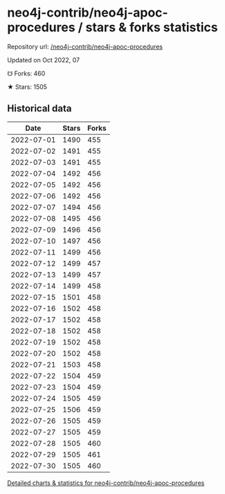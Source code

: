 # neo4j-contrib/neo4j-apoc-procedures / stars & forks statistics

Repository url: [/neo4j-contrib/neo4j-apoc-procedures](https://github.com/neo4j-contrib/neo4j-apoc-procedures)

Updated on Oct 2022, 07

☋ Forks: 460

★ Stars: 1505

## Historical data
| Date | Stars | Forks |
|------|-------|-------|
| 2022-07-01 | 1490 | 455 | 
| 2022-07-02 | 1491 | 455 | 
| 2022-07-03 | 1491 | 455 | 
| 2022-07-04 | 1492 | 456 | 
| 2022-07-05 | 1492 | 456 | 
| 2022-07-06 | 1492 | 456 | 
| 2022-07-07 | 1494 | 456 | 
| 2022-07-08 | 1495 | 456 | 
| 2022-07-09 | 1496 | 456 | 
| 2022-07-10 | 1497 | 456 | 
| 2022-07-11 | 1499 | 456 | 
| 2022-07-12 | 1499 | 457 | 
| 2022-07-13 | 1499 | 457 | 
| 2022-07-14 | 1499 | 458 | 
| 2022-07-15 | 1501 | 458 | 
| 2022-07-16 | 1502 | 458 | 
| 2022-07-17 | 1502 | 458 | 
| 2022-07-18 | 1502 | 458 | 
| 2022-07-19 | 1502 | 458 | 
| 2022-07-20 | 1502 | 458 | 
| 2022-07-21 | 1503 | 458 | 
| 2022-07-22 | 1504 | 459 | 
| 2022-07-23 | 1504 | 459 | 
| 2022-07-24 | 1505 | 459 | 
| 2022-07-25 | 1506 | 459 | 
| 2022-07-26 | 1505 | 459 | 
| 2022-07-27 | 1505 | 459 | 
| 2022-07-28 | 1505 | 460 | 
| 2022-07-29 | 1505 | 461 | 
| 2022-07-30 | 1505 | 460 | 


[Detailed charts & statistics for neo4j-contrib/neo4j-apoc-procedures](https://reviewgithub.com/rep/neo4j-contrib/neo4j-apoc-procedures)
